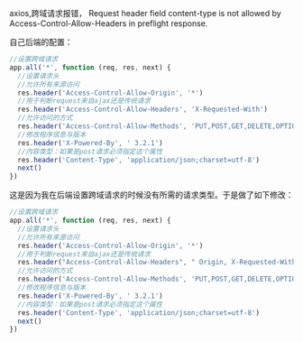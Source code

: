 axios,跨域请求报错， Request header field content-type is not allowed by Access-Control-Allow-Headers in preflight response.



自己后端的配置：

```js
//设置跨域请求
app.all('*', function (req, res, next) {
  //设置请求头
  //允许所有来源访问
  res.header('Access-Control-Allow-Origin', '*')
  //用于判断request来自ajax还是传统请求
  res.header('Access-Control-Allow-Headers', 'X-Requested-With')
  //允许访问的方式
  res.header('Access-Control-Allow-Methods', 'PUT,POST,GET,DELETE,OPTIONS')
  //修改程序信息与版本
  res.header('X-Powered-By', ' 3.2.1')
  //内容类型：如果是post请求必须指定这个属性
  res.header('Content-Type', 'application/json;charset=utf-8')
  next()
})
```

这是因为我在后端设置跨域请求的时候没有所需的请求类型。于是做了如下修改：

```js
//设置跨域请求
app.all('*', function (req, res, next) {
  //设置请求头
  //允许所有来源访问
  res.header('Access-Control-Allow-Origin', '*')
  //用于判断request来自ajax还是传统请求
  res.header("Access-Control-Allow-Headers", " Origin, X-Requested-With, Content-Type, Accept");
  //允许访问的方式
  res.header('Access-Control-Allow-Methods', 'PUT,POST,GET,DELETE,OPTIONS')
  //修改程序信息与版本
  res.header('X-Powered-By', ' 3.2.1')
  //内容类型：如果是post请求必须指定这个属性
  res.header('Content-Type', 'application/json;charset=utf-8')
  next()
})
```